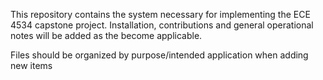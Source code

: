 This repository contains the system necessary for implementing the ECE 4534 
capstone project. Installation, contributions and general operational notes will 
be added as the become applicable. 

Files should be organized by purpose/intended application when adding new items